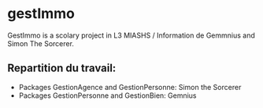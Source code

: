 # gestImmo
GestImmo is a scolary project in L3 MIASHS / Information
de Gemmnius and Simon The Sorcerer.

## Repartition du travail:
- Packages GestionAgence and GestionPersonne: Simon the Sorcerer
- Packages GestionPersonne and GestionBien: Gemnius
